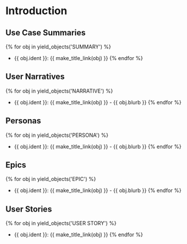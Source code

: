 # Introduction

## Use Case Summaries

{% for obj in yield_objects('SUMMARY') %}
* {{ obj.ident }}: {{ make_title_link(obj) }}
{% endfor %}

## User Narratives

{% for obj in yield_objects('NARRATIVE') %}
* {{ obj.ident }}: {{ make_title_link(obj) }} - {{ obj.blurb }}
{% endfor %}

## Personas

{% for obj in yield_objects('PERSONA') %}
* {{ obj.ident }}: {{ make_title_link(obj) }} - {{ obj.blurb }}
{% endfor %}

## Epics

{% for obj in yield_objects('EPIC') %}
* {{ obj.ident }}: {{ make_title_link(obj) }} - {{ obj.blurb }}
{% endfor %}

## User Stories

{% for obj in yield_objects('USER STORY') %}
* {{ obj.ident }}: {{ make_title_link(obj) }}
{% endfor %}
